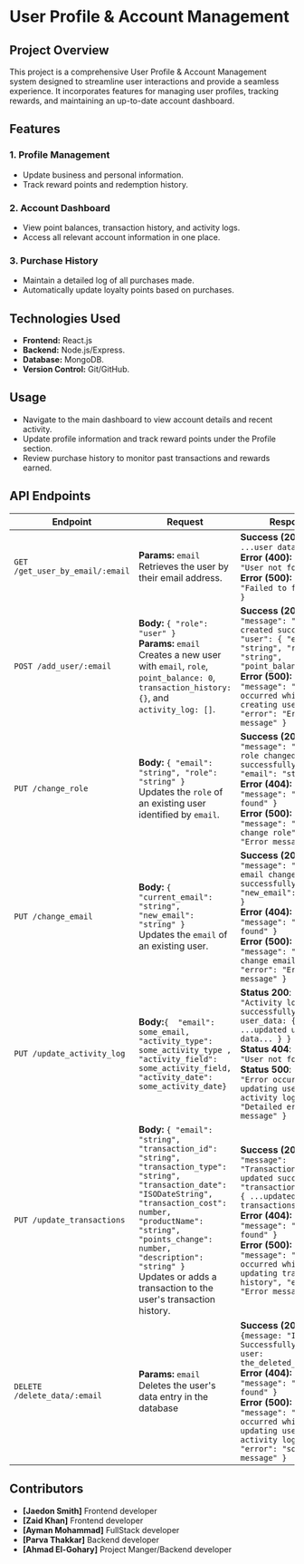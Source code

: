 # User Profile & Account Management  

## Project Overview  
This project is a comprehensive User Profile & Account Management system designed to streamline user interactions and provide a seamless experience. It incorporates features for managing user profiles, tracking rewards, and maintaining an up-to-date account dashboard.  

## Features  
### 1. Profile Management  
- Update business and personal information.  
- Track reward points and redemption history.  

### 2. Account Dashboard  
- View point balances, transaction history, and activity logs.  
- Access all relevant account information in one place.  

### 3. Purchase History  
- Maintain a detailed log of all purchases made.  
- Automatically update loyalty points based on purchases.  

## Technologies Used  
- **Frontend:** React.js  
- **Backend:** Node.js/Express.  
- **Database:**  MongoDB.  
- **Version Control:** Git/GitHub.  

## Usage  
- Navigate to the main dashboard to view account details and recent activity.  
- Update profile information and track reward points under the Profile section.  
- Review purchase history to monitor past transactions and rewards earned.  

## API Endpoints

| **Endpoint**      | **Request**                                                                                     | **Response**                                                                                                   |
|--------------------|-----------------------------------------------------------------------------------------------|---------------------------------------------------------------------------------------------------------------|
| `GET /get_user_by_email/:email` | **Params:** `email` <br> Retrieves the user by their email address. | **Success (200):** `{ ...user data... }` <br> **Error (400):** `{ "error": "User not found" }` <br> **Error (500):** `{ "error": "Failed to fetch user" }` |
| `POST /add_user/:email` | **Body:** `{ "role": "user" }` <br> **Params:** `email` <br> Creates a new user with `email`, `role`, `point_balance: 0`, `transaction_history: {}`, and `activity_log: []`. | **Success (200):** `{ "message": "User created successfully", "user": { "email": "string", "role": "string", "point_balance": 0 } }` <br> **Error (500):** `{ "message": "Error occurred while creating user", "error": "Error message" }` |
| `PUT /change_role` | **Body:** `{ "email": "string", "role": "string" }` <br> Updates the `role` of an existing user identified by `email`. | **Success (200):** `{ "message": "User's role changed successfully", "email": "string" }` <br> **Error (404):** `{ "message": "User not found" }` <br> **Error (500):** `{ "message": "Could not change role", "error": "Error message" }` |
| `PUT /change_email` | **Body:** `{ "current_email": "string", "new_email": "string" }` <br> Updates the `email` of an existing user. | **Success (200):** `{ "message": "User's email changed successfully", "new_email": "string" }` <br> **Error (404):** `{ "message": "User not found" }` <br> **Error (500):** `{ "message": "Could not change email", "error": "Error message" }` |
|`PUT /update_activity_log`| **Body:**`{  "email": some_email, "activity_type": some_activity_type , "activity_field": some_activity_field, "activity_date": some_activity_date}` <br> | **Status 200**: `{ message: "Activity log successfully updated", user_data: { ...updated user data... } }` <br>**Status 404**: `{ message: "User not found" }` <br> **Status 500**: `{ message: "Error occurred while updating user's activity log", error: "Detailed error message" }`|
| `PUT /update_transactions` | **Body:** `{ "email": "string", "transaction_id": "string", "transaction_type": "string", "transaction_date": "ISODateString", "transaction_cost": number, "productName": "string", "points_change": number, "description": "string" }` <br> Updates or adds a transaction to the user's transaction history. | **Success (200):** `{ "message": "Transaction history updated successfully", "transaction_history": { ...updated transactions... } }` <br> **Error (404):** `{ "message": "User not found" }` <br> **Error (500):** `{ "message": "Error occurred while updating transaction history", "error": "Error message" }` |
|`DELETE /delete_data/:email`|**Params:** `email` <br> Deletes the user's data entry in the database |**Success (200):** `{message: "Item Successfully Removed", user: the_deleted_user_data}`  <br> **Error (404):** `{ "message": "User not found" }` <br> **Error (500):** `{ "message": "Error occurred while updating user's activity log", "error": "some error message" }` |

## Contributors  

- **[Jaedon Smith]**    Frontend developer 
- **[Zaid Khan]**       Frontend developer 
- **[Ayman Mohammad]**  FullStack developer
- **[Parva Thakkar]**   Backend developer     
- **[Ahmad El-Gohary]** Project Manger/Backend developer     


